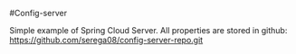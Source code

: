 #Config-server

Simple example of Spring Cloud Server.
All properties are stored in github: 
<br>
https://github.com/serega08/config-server-repo.git 


